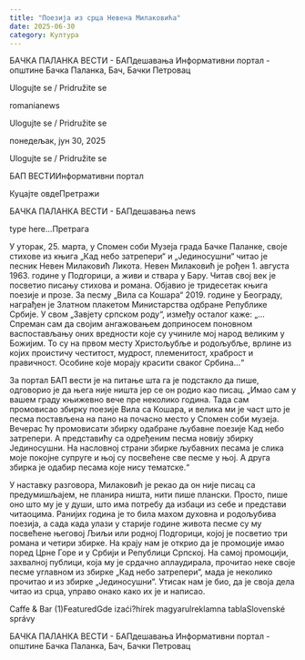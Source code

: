 ```yaml
---
title: "Поезија из срца Невена Милаковића"
date: 2025-06-30
category: Култура
---
```


БАЧКА ПАЛАНКА ВЕСТИ - БАПдешавања Информативни портал - општине Бачка Паланка, Бач, Бачки Петровац

Ulogujte se / Pridružite se

romanianews

Ulogujte se / Pridružite se

понедељак, јун 30, 2025

Ulogujte se / Pridružite se

БАП ВЕСТИИнформативни портал

Куцајте овдеПретражи

БАЧКА ПАЛАНКА ВЕСТИ - БАПдешавања news

type here...Претрага

У уторак, 25. марта, у Спомен соби Музеја града Бачке Паланке, своје стихове из књига „Кад небо затрепери“ и „Јединосушни“ читао је песник Невен Милаковић Ликота. 
Невен Милаковић је рођен 1. августа 1963. године у Подгорици, а живи и ствара у Бару. Читав свој век је посветио писању стихова и романа. Објавио је тридесетак књига поезије и прозе. За песму „Вила са Кошара“ 2019. године у Београду, награђен је Златном плакетом Министарства одбране Републике Србије.
У свом „Завјету српском роду“, између осталог каже: „…Спреман сам да својим ангажовањем доприносем поновном васпостављању оних вредности које су учиниле мој народ великим у Божијим. То су на првом месту Христољубље и родољубље, врлине из којих проистичу честитост, мудрост, племенитост, храброст и правичност. Особине које морају красити сваког Србина…“


За портал БАП вести је на питање шта га је подстакло да пише, одговорио је да њега није ништа јер се он родио као писац.
„Имао сам у вашем граду књижевно вече пре неколико година. Тада сам промовисао збирку поезије Вила са Кошара, и велика ми је част што је песма постављена на пано на почасно место у Спомен соби музеја. Вечерас ћу промовисати збирку одабране љубавне поезије Кад небо затрепери. А представићу са одређеним песма новију збирку Јединосушни. На насловној страни збирке љубавних песама је слика моје покојне супруге и њој су посвећене све песме у њој. А друга збирка је одабир песама које нису тематске.“



У наставку разговора, Милаковић је рекао да он није писац са предумишљајем, не планира ништа, нити пише плански. Просто, пише оно што му је у души, што има потребу да избаци из себе и представи читаоцима. Ранијих година је то била махом духовна и родољубива поезија, а сада када улази у старије године живота песме су му посвећене његовој Љиљи или родној Подгорици, којој је посветио три романа и четири збирке.
На крају нам је открио да је промоције имао поред Црне Горе и у Србији и Републици Српској.
На самој промоцији, захвалној публици, која му је срдачно аплаудирала, прочитао неке своје песме углавном из збирке „Кад небо затрепери“, мада је неколико прочитао и из збирке „Јединосушни“. Утисак нам је био, да је своја дела читао из срца, управо онако како их је и написао.

Caffe & Bar (1)FeaturedGde izaći?hírek magyarulreklamna tablaSlovenské správy

БАЧКА ПАЛАНКА ВЕСТИ - БАПдешавања Информативни портал - општине Бачка Паланка, Бач, Бачки Петровац
